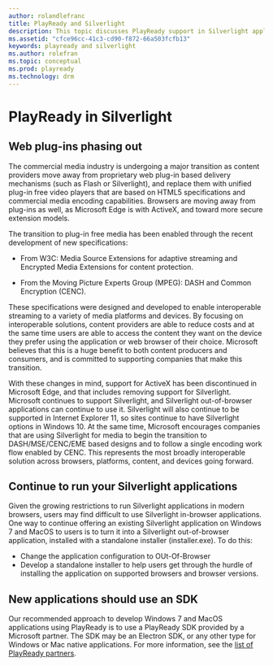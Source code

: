 ```yaml
---
author: rolandlefranc
title: PlayReady and Silverlight
description: This topic discusses PlayReady support in Silverlight applications.
ms.assetid: "cfce96cc-41c3-cd90-f872-66a503fcfb13"
keywords: playready and silverlight
ms.author: rolefran
ms.topic: conceptual
ms.prod: playready
ms.technology: drm
---
```



# PlayReady in Silverlight

## Web plug-ins phasing out

The commercial media industry is undergoing a major transition as content providers move away from proprietary
web plug-in based delivery mechanisms (such as Flash or Silverlight), and replace them with unified plug-in free
video players that are based on HTML5 specifications and commercial media encoding capabilities. Browsers are
moving away from plug-ins as well, as Microsoft Edge is with ActiveX, and toward more secure extension models.

The transition to plug-in free media has been enabled through the recent development of new specifications:

  * From W3C: Media Source Extensions for adaptive streaming and Encrypted Media Extensions for content protection.

  * From the Moving Picture Experts Group (MPEG): DASH and Common Encryption (CENC).

These specifications were designed and developed to enable interoperable streaming to a variety of media platforms
and devices. By focusing on interoperable solutions, content providers are able to reduce costs and at the same
time users are able to access the content they want on the device they prefer using the application or web browser of their
choice. Microsoft believes that this is a huge benefit to both content producers and consumers, and is committed
to supporting companies that make this transition.

With these changes in mind, support for ActiveX has been discontinued in Microsoft Edge, and that includes removing
support for Silverlight. Microsoft continues to support Silverlight, and Silverlight out-of-browser applications can continue to use it.  Silverlight will also continue to be supported in Internet Explorer 11, so sites continue to have
Silverlight options in Windows 10. At the same time, Microsoft encourages companies that are using Silverlight for
media to begin the transition to DASH/MSE/CENC/EME based designs and to follow a single encoding work flow enabled
by CENC. This represents the most broadly interoperable solution across browsers, platforms, content,
and devices going forward.

## Continue to run your Silverlight applications
Given the growing restrictions to run Silverlight applications in modern browsers, users may find difficult to use Silverlight in-browser applications.
One way to continue offering an existing Silverlight application  on Windows 7 and MacOS to users is to turn it into a Silverlight out-of-browser application, installed with a standalone installer (installer.exe). To do this:

  * Change the application configuration to OUt-Of-Browser
  * Develop a standalone installer to help users get through the hurdle of installing the application on supported browsers and browser versions.

## New applications should use an SDK
Our recommended approach to develop Windows 7 and MacOS applications using PlayReady is to use a PlayReady SDK provided by a Microsoft partner. The SDK may be an Electron SDK, or any other type for Windows or Mac native applications. For more information, see the [list of PlayReady partners](https://www.microsoft.com/playready/partners/).

